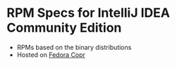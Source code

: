 RPM Specs for IntelliJ IDEA Community Edition
=============================================

- RPMs based on the binary distributions
- Hosted on [Fedora Copr](https://copr.fedorainfracloud.org/coprs/lkiesow/intellij-idea-community/)
